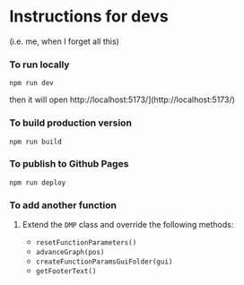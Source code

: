 # Instructions for devs 
(i.e. me, when I forget all this)

### To run locally 

`npm run dev`

then it will open http://localhost:5173/](http://localhost:5173/)

### To build production version

`npm run build`

### To publish to Github Pages

`npm run deploy`

### To add another function

1. Extend the `DMP` class and override the following methods:

   * `resetFunctionParameters()`
   * `advanceGraph(pos)`
   * `createFunctionParamsGuiFolder(gui)`
   * `getFooterText()`